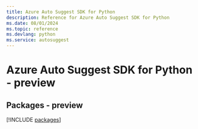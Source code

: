 ```yaml
---
title: Azure Auto Suggest SDK for Python
description: Reference for Azure Auto Suggest SDK for Python
ms.date: 08/01/2024
ms.topic: reference
ms.devlang: python
ms.service: autosuggest
---
```

# Azure Auto Suggest SDK for Python - preview
## Packages - preview
[!INCLUDE [packages](auto-suggest-index.md)]